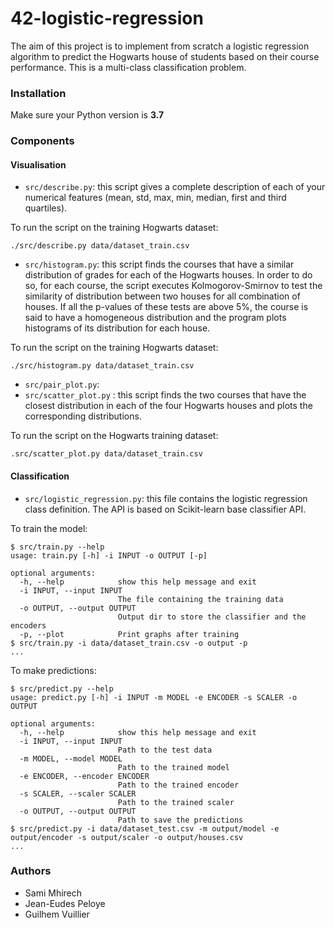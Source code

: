 # 42-logistic-regression

The aim of this project is to implement from scratch a logistic regression algorithm to predict the Hogwarts house of students based on their course performance.
This is a multi-class classification problem.

### Installation

Make sure your Python version is **3.7**

### Components

#### Visualisation
- `src/describe.py`: this script gives a complete description of each of your numerical features (mean, std, max, min, median, first and third quartiles).

To run the script on the training Hogwarts dataset:

```
./src/describe.py data/dataset_train.csv
```

- `src/histogram.py`: this script finds the courses that have a similar distribution of grades for each of the Hogwarts houses. In order to do so, for each course, the script executes  Kolmogorov-Smirnov to test the similarity of distribution between two houses for all combination of houses. If all the p-values of these tests are above 5%, the course is said to have a homogeneous distribution and the program plots histograms of its distribution for each house.

To run the script on the training Hogwarts dataset:

```
./src/histogram.py data/dataset_train.csv
```

- `src/pair_plot.py`:
- `src/scatter_plot.py` : this script finds the two courses that have the closest distribution in each of the four Hogwarts houses and plots the corresponding distributions.

To run the script on the Hogwarts training dataset:

```
.src/scatter_plot.py data/dataset_train.csv
```

#### Classification
- `src/logistic_regression.py`: this file contains the logistic regression class definition. The API is based on Scikit-learn base classifier API.

To train the model:

```
$ src/train.py --help
usage: train.py [-h] -i INPUT -o OUTPUT [-p]

optional arguments:
  -h, --help            show this help message and exit
  -i INPUT, --input INPUT
                        The file containing the training data
  -o OUTPUT, --output OUTPUT
                        Output dir to store the classifier and the encoders
  -p, --plot            Print graphs after training
$ src/train.py -i data/dataset_train.csv -o output -p
...
```

To make predictions:

```
$ src/predict.py --help
usage: predict.py [-h] -i INPUT -m MODEL -e ENCODER -s SCALER -o OUTPUT

optional arguments:
  -h, --help            show this help message and exit
  -i INPUT, --input INPUT
                        Path to the test data
  -m MODEL, --model MODEL
                        Path to the trained model
  -e ENCODER, --encoder ENCODER
                        Path to the trained encoder
  -s SCALER, --scaler SCALER
                        Path to the trained scaler
  -o OUTPUT, --output OUTPUT
                        Path to save the predictions
$ src/predict.py -i data/dataset_test.csv -m output/model -e output/encoder -s output/scaler -o output/houses.csv
...
```

### Authors

- Sami Mhirech
- Jean-Eudes Peloye
- Guilhem Vuillier
